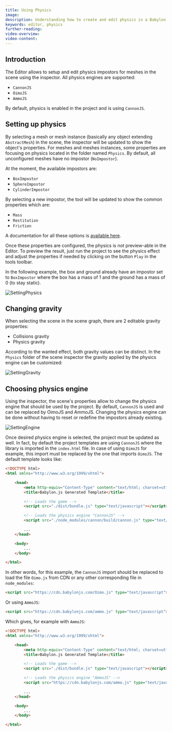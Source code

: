```yaml
---
title: Using Physics
image: 
description: Understanding how to create and edit physics in a Babylon.JS Editor project
keywords: editor, physics
further-reading:
video-overview:
video-content:
---
```


## Introduction
The Editor allows to setup and edit physics impostors for meshes in the scene using the inspector. All physics engines are supported:
* `CannonJS`
* `OimoJS`
* `AmmoJS`

By default, physics is enabled in the project and is using `CannonJS`.

## Setting up physics
By selecting a mesh or mesh instance (basically any object extending `AbstractMesh`) in the scene, the inspector will be updated to show the object's properties. For meshes and meshes instances, some properties are focusing on physics located in the folder named `Physics`. By default, all unconfigured meshes have no impostor (`NoImpostor`).

At the moment, the available impostors are:
* `BoxImpostor`
* `SphereImpostor`
* `CylinderImpostor`

By selecting a new impostor, the tool will be updated to show the common properties which are:
* `Mass`
* `Restitution`
* `Friction`

A documentation for all these options is [available here](/divingDeeper/physics/usingPhysicsEngine#options).

Once these properties are configured, the physics is not preview-able in the Editor. To preview the result, just run the project to see the physics effect and adjust the properties if needed by clicking on the button `Play` in the tools toolbar.

In the following example, the box and ground already have an impostor set to `BoxImpostor` where the box has a mass of 1 and the ground has a mass of 0 (to stay static).

![SettingPhysics](/img/extensions/Editor/UsingPhysics/setting_physics.gif)

## Changing gravity
When selecting the scene in the scene graph, there are 2 editable gravity properties:
* Collisions gravity
* Physics gravity

According to the wanted effect, both gravity values can be distinct. In the `Physics` folder of the scene inspector the gravity applied by the physics engine can be customized:

![SettingGravity](/img/extensions/Editor/UsingPhysics/setting_gravity.gif)

## Choosing physics engine
Using the inspector, the scene's properties allow to change the physics engine that should be used by the project. By default, `CannonJS` is used and can be replaced by OimoJS and AmmoJS. Changing the physics engine can be done without having to reset or redefine the impostors already existing.

![SettingEngine](/img/extensions/Editor/UsingPhysics/setting_engine.gif)

Once desired physics engine is selected, the project must be updated as well. In fact, by default the project templates are using `CannonJS` where the library is imported in the `index.html` file. In case of using `OimoJS` for example, this import must be replaced by the one that imports `OimoJS`. The default template looks like:

```html
<!DOCTYPE html>
<html xmlns="http://www.w3.org/1999/xhtml">

    <head>
        <meta http-equiv="Content-Type" content="text/html; charset=utf-8" />
        <title>Babylon.js Generated Template</title>

        <!-- Loads the game -->
        <script src="./dist/bundle.js" type="text/javascript"></script>

        <!-- Loads the physics engine "CannonJS" -->
        <script src="./node_modules/cannon/build/cannon.js" type="text/javascript"></script>

        ...
    </head>

    <body>
        ...
    </body>

</html>
```

In other words, for this example, the `CannonJS` import should be replaced to load the file `Oimo.js` from CDN or any other corresponding file in `node_modules`:

```html
<script src="https://cdn.babylonjs.com/Oimo.js" type="text/javascript"></script>
```

Or using `AmmoJS`:

```html
<script src="https://cdn.babylonjs.com/ammo.js" type="text/javascript"></script>
```

Which gives, for example with `AmmoJS`:

```html
<!DOCTYPE html>
<html xmlns="http://www.w3.org/1999/xhtml">

    <head>
        <meta http-equiv="Content-Type" content="text/html; charset=utf-8" />
        <title>Babylon.js Generated Template</title>

        <!-- Loads the game -->
        <script src="./dist/bundle.js" type="text/javascript"></script>

        <!-- Loads the physics engine "AmmoJS" -->
        <script src="https://cdn.babylonjs.com/ammo.js" type="text/javascript"></script>

        ...
    </head>

    <body>
        ...
    </body>

</html>
```
